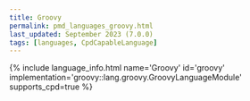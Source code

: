 ```yaml
---
title: Groovy
permalink: pmd_languages_groovy.html
last_updated: September 2023 (7.0.0)
tags: [languages, CpdCapableLanguage]
---
```


{% include language_info.html name='Groovy' id='groovy' implementation='groovy::lang.groovy.GroovyLanguageModule' supports_cpd=true %}
